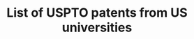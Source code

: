 ---
layout: default
cost: None
description: Using cross-state panel and cross-U.S. commuting-zone data to look at
  the relationship between innovation, top income inequality and social mobility.
  From the paper "Innovation and Top Income Inequality" (Aghion, Akcigit, Bergeaud,
  Blundell, Hémous). This dataset lists all USPTO patents from 1969 to 2016 whose
  assignee is a univeristy and give the name and state of this university (originally
  taken from USPTO and improved).
doi: https://doi.org/10.1093/restud/rdy027
last_edit: Fri, 03 Dec 2021 20:14:51 GMT
location: https://sites.google.com/site/abergeaudeco/data?authuser=0
maintained_by: Contact maintainer through Dataverse
record_creation_timestamp: 08/17/2021, 09:11:41
related_publications: https://academic.oup.com/restud/article/86/1/1/5026613
slug: /us_university_patents
tags:
- inequality
- geography
- social mobility
- patents
timeframe: 1969-2016
title: List of USPTO patents from US universities
uuid: f61ebc77-4082-43c5-ae60-383a756ce308
---